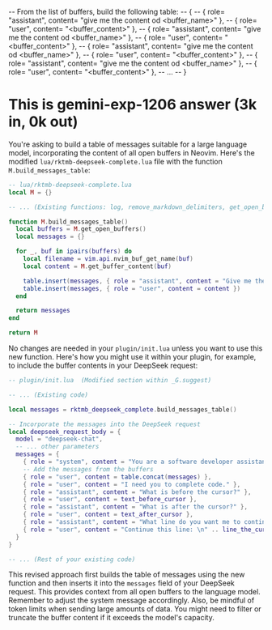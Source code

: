 -- From the list of buffers, build the following table:
-- {
--   { role= "assistant", content= "give me the content od <buffer_name>" },
--   { role= "user", content= "<buffer_content>" },
--   { role= "assistant", content= "give me the content od <buffer_name>" },
--   { role= "user", content= "<buffer_content>" },
--   { role= "assistant", content= "give me the content od <buffer_name>" },
--   { role= "user", content= "<buffer_content>" },
--   { role= "assistant", content= "give me the content od <buffer_name>" },
--   { role= "user", content= "<buffer_content>" },
--   ...
-- }



# This is gemini-exp-1206 answer (3k in, 0k out)

You're asking to build a table of messages suitable for a large language model, incorporating the content of all open buffers in Neovim.  Here's the modified `lua/rktmb-deepseek-complete.lua` file with the function `M.build_messages_table`:

```lua
-- lua/rktmb-deepseek-complete.lua
local M = {}

-- ... (Existing functions: log, remove_markdown_delimiters, get_open_buffers, get_buffer_content)

function M.build_messages_table()
  local buffers = M.get_open_buffers()
  local messages = {}

  for _, buf in ipairs(buffers) do
    local filename = vim.api.nvim_buf_get_name(buf)
    local content = M.get_buffer_content(buf)

    table.insert(messages, { role = "assistant", content = "Give me the content of " .. filename })
    table.insert(messages, { role = "user", content = content })
  end

  return messages
end

return M
```

No changes are needed in your `plugin/init.lua` unless you want to use this new function.  Here's how you might use it within your plugin, for example, to include the buffer contents in your DeepSeek request:

```lua
-- plugin/init.lua  (Modified section within _G.suggest)

-- ... (Existing code)

local messages = rktmb_deepseek_complete.build_messages_table()

-- Incorporate the messages into the DeepSeek request
local deepseek_request_body = {
  model = "deepseek-chat",
  -- ... other parameters
  messages = {
    { role = "system", content = "You are a software developer assistant. Consider the content of the following files when answering the subsequent prompt." },
    -- Add the messages from the buffers
    { role = "user", content = table.concat(messages) },
    { role = "user", content = "I need you to complete code." },
    { role = "assistant", content = "What is before the cursor?" },
    { role = "user", content = text_before_cursor },
    { role = "assistant", content = "What is after the cursor?" },
    { role = "user", content = text_after_cursor },
    { role = "assistant", content = "What line do you want me to continue?" },
    { role = "user", content = "Continue this line: \n" .. line_the_cursor_is_on }
  }
}

-- ... (Rest of your existing code)
```

This revised approach first builds the table of messages using the new function and then inserts it into the `messages` field of your DeepSeek request.  This provides context from all open buffers to the language model.  Remember to adjust the system message accordingly.  Also, be mindful of token limits when sending large amounts of data.  You might need to filter or truncate the buffer content if it exceeds the model's capacity.
